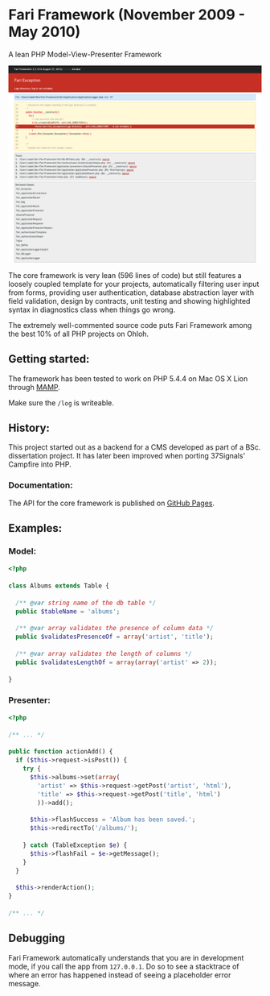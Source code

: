 # Fari Framework (November 2009 - May 2010)

A lean PHP Model-View-Presenter Framework

![image](https://github.com/radekstepan/Fari-Framework/raw/master/example.png)

The core framework is very lean (596 lines of code) but still features a loosely coupled template for your projects, automatically filtering user input from forms, providing user authentication, database abstraction layer with field validation, design by contracts, unit testing and showing highlighted syntax in diagnostics class when things go wrong.

The extremely well-commented source code puts Fari Framework among the best 10% of all PHP projects on Ohloh.

## Getting started:

The framework has been tested to work on PHP 5.4.4 on Mac OS X Lion through [MAMP](http://www.mamp.info/en/index.html).

Make sure the `/log` is writeable.

## History:

This project started out as a backend for a CMS developed as part of a BSc. dissertation project. It has later been improved when porting 37Signals' Campfire into PHP.

### Documentation:

The API for the core framework is published on [GitHub Pages](http://radekstepan.github.com/Fari-Framework/package-Fari.html).

## Examples:

### Model:

```php
<?php

class Albums extends Table {

  /** @var string name of the db table */
  public $tableName = 'albums';

  /** @var array validates the presence of column data */
  public $validatesPresenceOf = array('artist', 'title');

  /** @var array validates the length of columns */
  public $validatesLengthOf = array(array('artist' => 2));

}
```

### Presenter:

```php
<?php

/** ... */

public function actionAdd() {
  if ($this->request->isPost()) {
    try {
      $this->albums->set(array(
        'artist' => $this->request->getPost('artist', 'html'),
        'title' => $this->request->getPost('title', 'html')
        ))->add();

      $this->flashSuccess = 'Album has been saved.';
      $this->redirectTo('/albums/');

    } catch (TableException $e) {
      $this->flashFail = $e->getMessage();
    }
  }

  $this->renderAction();
}

/** ... */
```

## Debugging

Fari Framework automatically understands that you are in development mode, if you call the app from `127.0.0.1`. Do so to see a stacktrace of where an error has happened instead of seeing a placeholder error message.